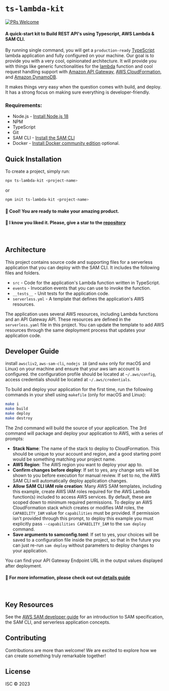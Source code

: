 # `ts-lambda-kit`

[![PRs Welcome](https://img.shields.io/badge/PRs-welcome-brightgreen.svg?style=flat-square)](https://makeapullrequest.com)

#### A quick-start kit to Build REST API's using Typescript, AWS Lambda & SAM CLI.


By running single command, you will get a `production-ready` [TypeScript](https://typescriptlang.org) lambda application and fully configured on your machine. Our goal is to provide you with a very cool, opinionated architecture. It will provide you with things like generic functionalities for the [lambda](https://docs.aws.amazon.com/lambda/) function and cool request handling support with [Amazon API Gateway](https://aws.amazon.com/api-gateway/), [AWS CloudFormation](https://aws.amazon.com/cloudformation/), and [Amazon DynamoDB](https://aws.amazon.com/dynamodb/).

It makes things very easy when the question comes with build, and deploy. It has a strong focus on making sure everything is developer-friendly.


### Requirements:

* Node.js - [Install Node.js 18](https://nodejs.org/en/)
* NPM
* TypeScript
* Git
* SAM CLI - [Install the SAM CLI](https://docs.aws.amazon.com/serverless-application-model/latest/developerguide/serverless-sam-cli-install.html)
* Docker - [Install Docker community edition](https://hub.docker.com/search/?type=edition&offering=community) optional.


## Quick Installation

To create a project, simply run:

```bash
npx ts-lambda-kit <project-name>
```

or

```bash
npm init ts-lambda-kit <project-name>
```

#### 🥇 Cool! You are ready to make your amazing product.
#### 🎯 I know you liked it. Please, give a star to the [repository](https://github.com/DevSazal/ts-lambda-kit.git)
<br />

## Architecture
This project contains source code and supporting files for a serverless application that you can deploy with the SAM CLI. It includes the following files and folders.

- `src` - Code for the application's Lambda function written in TypeScript.
- `events` - Invocation events that you can use to invoke the function.
- `__tests__` - Unit tests for the application code.
- `serverless.yml` - A template that defines the application's AWS resources.

The application uses several AWS resources, including Lambda functions and an API Gateway API. These resources are defined in the `serverless.yaml` file in this project. You can update the template to add AWS resources through the same deployment process that updates your application code.

## Developer Guide

install `awscliv2`, `aws-sam-cli`, `nodejs 18` (and `make` only for macOS and Linux) on your machine and ensure that your aws iam account is configured. the configuration profile should be located at `~/.aws/config`, access credentials should be located at `~/.aws/credentials`.

To build and deploy your application for the first time, run the following commands in your shell using `makefile` (only for macOS and Linux):

```bash
make i
make build
make deploy
make destroy
```

The 2nd command will build the source of your application. The 3rd command will package and deploy your application to AWS, with a series of prompts:

* **Stack Name**: The name of the stack to deploy to CloudFormation. This should be unique to your account and region, and a good starting point would be something matching your project name.
* **AWS Region**: The AWS region you want to deploy your app to.
* **Confirm changes before deploy**: If set to yes, any change sets will be shown to you before execution for manual review. If set to no, the AWS SAM CLI will automatically deploy application changes.
* **Allow SAM CLI IAM role creation**: Many AWS SAM templates, including this example, create AWS IAM roles required for the AWS Lambda function(s) included to access AWS services. By default, these are scoped down to minimum required permissions. To deploy an AWS CloudFormation stack which creates or modifies IAM roles, the `CAPABILITY_IAM` value for `capabilities` must be provided. If permission isn't provided through this prompt, to deploy this example you must explicitly pass `--capabilities CAPABILITY_IAM` to the `sam deploy` command.
* **Save arguments to samconfig.toml**: If set to yes, your choices will be saved to a configuration file inside the project, so that in the future you can just re-run `sam deploy` without parameters to deploy changes to your application.

You can find your API Gateway Endpoint URL in the output values displayed after deployment.

#### 🎯 For more information, please check out out [details guide](https://github.com/DevSazal/ts-lambda-kit/blob/main/DEVGUIDE.md)
<br />

## Key Resources

See the [AWS SAM developer guide](https://docs.aws.amazon.com/serverless-application-model/latest/developerguide/what-is-sam.html) for an introduction to SAM specification, the SAM CLI, and serverless application concepts.

## Contributing

Contributions are more than welcome! We are excited to explore how we can create something truly remarkable together!

## License

ISC © 2023
